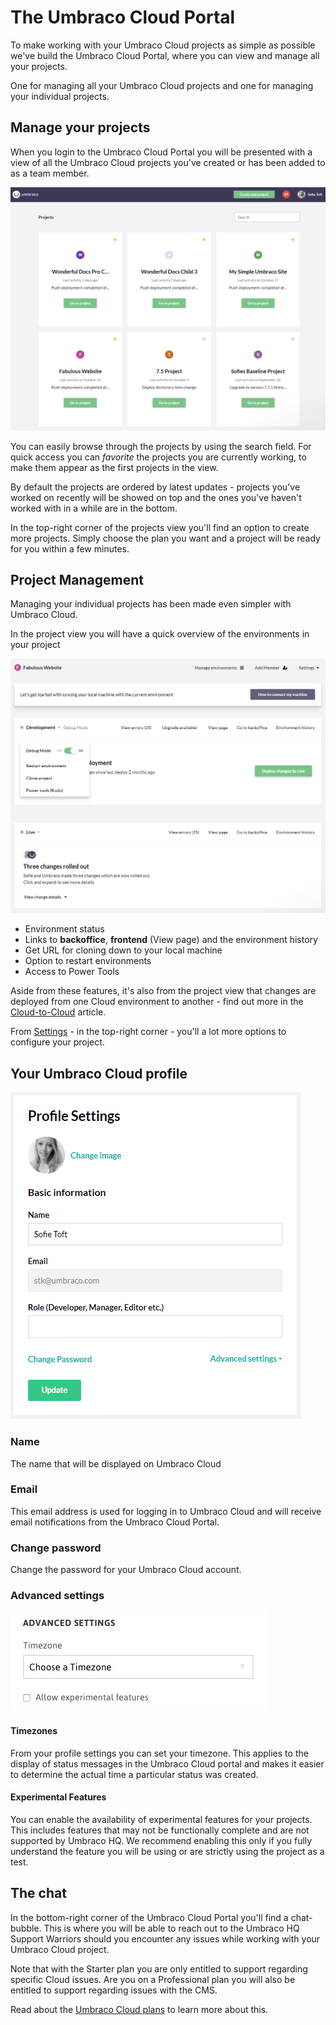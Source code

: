 # The Umbraco Cloud Portal

To make working with your Umbraco Cloud projects as simple as possible we've build the Umbraco Cloud Portal, where you can view and manage all your projects. 

One for managing all your Umbraco Cloud projects and one for managing your individual projects.

## Manage your projects

When you login to the Umbraco Cloud Portal you will be presented with a view of all the Umbraco Cloud projects you've created or has been added to as a team member. 

![View all projects](images/view-projects.png)

You can easily browse through the projects by using the search field. For quick access you can *favorite* the projects you are currently working, to make them appear as the first projects in the view.

By default the projects are ordered by latest updates - projects you've worked on recently will be showed on top and the ones you've haven't worked with in a while are in the bottom.

In the top-right corner of the projects view you'll find an option to create more projects. Simply choose the plan you want and a project will be ready for you within a few minutes. 

## Project Management

Managing your individual projects has been made even simpler with Umbraco Cloud. 

In the project view you will have a quick overview of the environments in your project

![Project overview](images/project-overview.png)

* Environment status
* Links to **backoffice**, **frontend** (View page) and the environment history
* Get URL for cloning down to your local machine
* Option to restart environments
* Access to Power Tools

Aside from these features, it's also from the project view that changes are deployed from one Cloud environment to another - find out more in the [Cloud-to-Cloud](/Deployment/cloud-to-cloud) article.

From [Settings](../../Set-up/project-settings) - in the top-right corner - you'll a lot more options to configure your project.

## Your Umbraco Cloud profile

![settings](images/profile.png)

### Name

The name that will be displayed on Umbraco Cloud

### Email

This email address is used for logging in to Umbraco Cloud and will receive email notifications from the Umbraco Cloud Portal.

### Change password

Change the password for your Umbraco Cloud account.

### Advanced settings

![Advanced settins](images/advanced.jpg)

#### Timezones

From your profile settings you can set your timezone. This applies to the display of status messages in the Umbraco Cloud portal and makes it easier to determine the actual time a particular status was created.

#### Experimental Features

You can enable the availability of experimental features for your projects. This includes features that may not be functionally complete and are not supported by Umbraco HQ. We recommend enabling this only if you fully understand the feature you will be using or are strictly using the project as a test.

## The chat

In the bottom-right corner of the Umbraco Cloud Portal you'll find a chat-bubble. This is where you will be able to reach out to the Umbraco HQ Support Warriors should you encounter any issues while working with your Umbraco Cloud project.

Note that with the Starter plan you are only entitled to support regarding specific Cloud issues. Are you on a Professional plan you will also be entitled to support regarding issues with the CMS.

Read about the [Umbraco Cloud plans](https://umbraco.com/pricing/) to learn more about this.